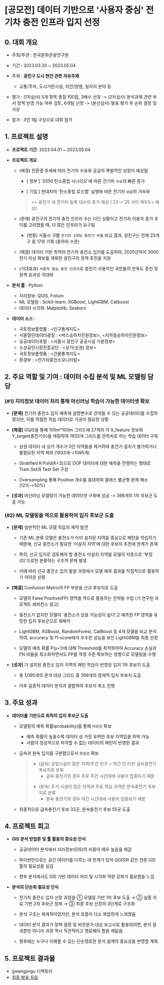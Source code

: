 # [공모전] 데이터 기반으로 '사용자 중심' 전기차 충전 인프라 입지 선정 

## 0. 대회 개요

- 주최/주관 : 한국문화관광연구원

- 기간 : 2023.03.20 ~ 2023.05.04

- 주제 : **광진구 도시 현안 관련 자유주제**
    - 교통/주차, 도시기반시설, 치안/방범, 일자리 분야 등

- 평가 : (1차심사) 5개 항목 총점 100점, 3배수 선정 -> (2차심사) 분석과제 관련 부서 정책 반영 가능 여부 검토, 6개팀 선정 -> (본선심사) 발표 평가 후 순위 결정 및 시상

- 참가 : 3인 1팀 구성으로 대회 참가

## 1. 프로젝트 설명

- **프로젝트 기간**: 2023.04.01 ~ 2023.05.04

- **프로젝트 개요**:

    - (배경) 친환경 추세에 따라 전기차 수요와 공급의 폭발적인 성장이 예상됨
        - [ 정부 ] '2050 탄소중립 시나리오'에 따른 전기차 `수요`의 빠른 증가

        - [ 기업 ] 현대차의 '탄소중립 로드맵' 실행에 따른 전기차 `보급`의 가속화

        > => 광진구 내 전기차 등록 대수의 증가 예상 (\`22->\`25 사이 165%+ 예상)

    - (문제) 광진구의 전기차 충전 인프라 수는 더딘 상황이고 전기차 이용자 증가 추이를 고려했을 때, 더 많은 인프라가 요구됨
    
        - (현황) 서울시 구별 `전기차 1대당 충전기 비율` 비교 결과, 광진구는 전체 25개구 중 17위 기록 (중하위 수준) 
    
    - (해결) 데이터 기반 최적의 전기차 충전소 입지를 도출하여, 2025년까지 3000천기 이상 확보를 계획한 광진구의 정책 추진을 지원 
    
    - (기대효과) `사용자 중심 충전 인프라`로 충전기 사용자인 국민들의 만족도 증진 및 정책 효과성 극대화
    
- **분석 툴** : Python
    - 지리정보: QGIS, Folium
    - ML 모델링 : Scikit-learn, XGBoost, LightGBM, Catboost
    - 데이터 시각화: Matplotlib, Seaborn

- **데이터 소스** :
    - 국토정보플랫폼 : <인구통계지도>
    - 서울열린데이터광장 : <버스승하차인원정보>, <지하철승하차인원정보>
    - 공공데이터포털 : <서울시 광진구 공공시설 기본정보>
    - 소상공인시장진흥공단 : <상가(상권) 정보>
    - 국토정보플랫폼 : <건물통계지도>
    - 환경부 : <전기차충전소모니터링>

## **2. 주요 역할 및 기여** : 데이터 수집 분석 및 ML 모델링 담당

### **(#1) 지리정보 데이터 처리 통해 머신러닝 학습이 가능한 데이터셋 확보**

- **[문제]** 전기차 충전소 입지 예측에 설명변수로 관여될 수 있는 공공데이터를 수집하였지만, 이를 적절한 학습 데이터로 가공이 필요한 상황

- **[해결]** GQIS을 통해 100m*100m 그리드에 27개의 각 X_feature 정보와 Y_target(충전기수)를 매핑하여 1933개 그리드를 관측치로 하는 학습 데이터 구축

    - 상권 데이터 내 상가 개수가 0인 지역들을 제거하여 충전기 설치가 불가하거나 불필요한 지역 제외 (1933개->1095개)

    - Stratified K-Fold(K=3)으로 OOF 데이터에 대한 예측을 진행하는 형태로 Train Set과 Test Set 구성

    - Oversampling 통해 Positive 개수를 증대하여 클래스 불균형 문제 해소 (12%->50%)

- **[성과]** 머신러닝 모델링이 가능한 데이터셋 구축에 성공 -> 398개의 1차 후보군 도출 가능

### **(#2) ML 모델링을 역으로 활용하여 입지 후보군 도출**

- **[문제]** 일반적인 ML 모델 학습의 제약 발견

    - 기존 ML 분류 모델은 충전소가 이미 설치된 지역을 중심으로 패턴을 학습하기 때문에, 신규 충전소가 필요한 '미설치 지역'에 대한 후보지 추천에 한계가 존재

    - 특히, 신규 입지로 검토해야 할 충전소 미설치 지역을 모델이 자동으로 '부정(0)'으로만 분류하는 구조적 문제 발생

    - 이에 따라 신규 충전소 입지 발굴 과정에서 모델 예측 결과를 직접적으로 활용하기 어려운 상황

- **[해결]** Confusion Matrix의 FP 부분을 신규 후보지로 도출

    - 모델의 False Positive(FP) 영역을 역으로 활용하는 전략을 수립 (기 연구된 프로젝트 레퍼런스 참고)

    - 충전소가 없지만 모델이 '충전소가 있을 가능성이 높다'고 예측한 FP 영역을 유망한 입지 후보군으로 재해석
    
    - LightGBM, XGBoost, RandomForest, CatBoost 등 4개 모델을 비교 분석하여, accuracy 및 f1-score에서 우수한 성능을 보인 LightGBM을 최종 선정

    - 모델의 예측 확률 P(y=1)에 대해 Threshold를 최적화하여 Accuracy 손실과 FN 비율을 최소화하면서도 FP를 적정 수준 확보하는 방향으로 모델링을 수행

- **[성과]** 기 설치된 충전소 입지 지역의 패턴 학습이 반영된 입지 1차 후보지 도출

    - 총 1,095개의 분석 대상 그리드 중 398개의 잠재적 입지 후보지 도출

    - 이후 실증적 데이터 분석과 결합하여 후보지 축소 진행

## 3. 주요 성과

- **데이터를 기반으로 최적의 입지 후보군 도출**

    - 모델링의 예측 확률(probability)를 통해 `타당성` 확보
        - 예측 확률이 높을수록 데이터 상 가장 유력한 후보 지역임을 파악 가능
        - 사람이 정성적으로 파악할 수 없는 데이터의 패턴이 반영된 결과

    - 급속과 완속 입지를 구분함으로서 `현실성` 확보 
        > - (급속) 상업시설이 많은 지역(주간 인구 > 야간 인구)은 급속충전기 후보지로 분류
        >    - 급속 충전기의 경우 주로 주간 시간대에 사용이 집중되기 때문
        
        > - (완속) 주거 시설이 많은 지역과 주요 핵심 지역은 완속충전기 후보지로 분류
        >    - 완속 충전기의 경우 야간 시간대에 사용이 집중되기 때문

    -  최종적으로 급속충전기 후보 33곳, 완속충전기 후보 55곳 도출

## 4. 프로젝트 회고

- **GIS 분석 방법론 및 툴 활용의 중요성 인식**

    - 공공데이터 분석에서 지리정보(GIS)의 비중이 매우 높음을 체감

    - 파이썬만으로는 공간 데이터를 다루는 데 한계가 있어 QGIS와 같은 전문 GIS 툴의 필요성을 실감

    - 향후 분석에서도 GIS 기반 데이터 처리 및 시각화 역량 강화가 필요함을 느낌

- **분석의 단순화 필요성 인식**

    - 전기차 충전소 입지 선정 과정을 ① 모델링 기반 1차 후보 도출 → ② 실증 자료 기반 2차 후보군 정제 → ③ 최종 후보 선정의 3단계로 구조화

    - 분석 구조는 체계적이었지만, 분석 흐름이 다소 복잡하게 느껴졌음

    - 데이터 분석 결과가 정책 결정 및 비전문가 대상 보고서로 활용되려면, 분석 결과뿐만 아니라 과정 역시 직관적이고 명료해야 함을 깨달음

    - 향후에는 누구나 이해할 수 있는 단순명료한 분석 설계의 중요성을 반영할 계획

## 5. 프로젝트 결과물

- gwangjingu 디렉토리
- [최종 발표 자료](gwangjingu\[알파브레인_제출본]사용자중심전기차충전기입지분석결과서.pdf)